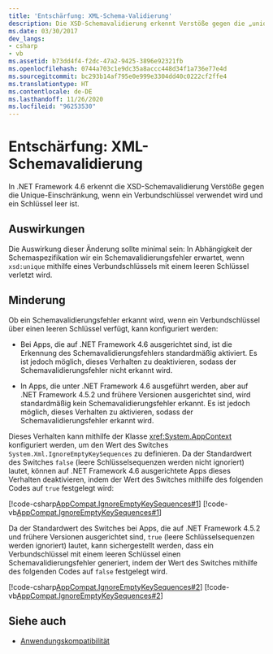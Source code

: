```yaml
---
title: 'Entschärfung: XML-Schema-Validierung'
description: Die XSD-Schemavalidierung erkennt Verstöße gegen die „unique“-Einschränkung, wenn ein Verbundschlüssel verwendet wird und ein Schlüssel in .NET Framework 4.6 leer ist.
ms.date: 03/30/2017
dev_langs:
- csharp
- vb
ms.assetid: b73dd4f4-f2dc-47a2-9425-3896e92321fb
ms.openlocfilehash: 0744a703c1e9dc35a8accc448d34f1a736e77e4d
ms.sourcegitcommit: bc293b14af795e0e999e3304dd40c0222cf2ffe4
ms.translationtype: HT
ms.contentlocale: de-DE
ms.lasthandoff: 11/26/2020
ms.locfileid: "96253530"
---
```

# <a name="mitigation-xml-schema-validation"></a>Entschärfung: XML-Schemavalidierung

In .NET Framework 4.6 erkennt die XSD-Schemavalidierung Verstöße gegen die Unique-Einschränkung, wenn ein Verbundschlüssel verwendet wird und ein Schlüssel leer ist.  
  
## <a name="impact"></a>Auswirkungen  

 Die Auswirkung dieser Änderung sollte minimal sein: In Abhängigkeit der Schemaspezifikation wir ein Schemavalidierungsfehler erwartet, wenn `xsd:unique` mithilfe eines Verbundschlüssels mit einem leeren Schlüssel verletzt wird.  
  
## <a name="mitigation"></a>Minderung  

 Ob ein Schemavalidierungsfehler erkannt wird, wenn ein Verbundschlüssel über einen leeren Schlüssel verfügt, kann konfiguriert werden:  
  
- Bei Apps, die auf .NET Framework 4.6 ausgerichtet sind, ist die Erkennung des Schemavalidierungsfehlers standardmäßig aktiviert. Es ist jedoch möglich, dieses Verhalten zu deaktivieren, sodass der Schemavalidierungsfehler nicht erkannt wird.  
  
- In Apps, die unter .NET Framework 4.6 ausgeführt werden, aber auf .NET Framework 4.5.2 und frühere Versionen ausgerichtet sind, wird standardmäßig kein Schemavalidierungsfehler erkannt. Es ist jedoch möglich, dieses Verhalten zu aktivieren, sodass der Schemavalidierungsfehler erkannt wird.  
  
 Dieses Verhalten kann mithilfe der Klasse <xref:System.AppContext> konfiguriert werden, um den Wert des Switches `System.Xml.IgnoreEmptyKeySequences` zu definieren. Da der Standardwert des Switches `false` (leere Schlüsselsequenzen werden nicht ignoriert) lautet, können auf .NET Framework 4.6 ausgerichtete Apps dieses Verhalten deaktivieren, indem der Wert des Switches mithilfe des folgenden Codes auf `true` festgelegt wird:  
  
 [!code-csharp[AppCompat.IgnoreEmptyKeySequences#1](../../../samples/snippets/csharp/VS_Snippets_CLR/appcompat.ignoreemptykeysequences/cs/program.cs#1)]
 [!code-vb[AppCompat.IgnoreEmptyKeySequences#1](../../../samples/snippets/visualbasic/VS_Snippets_CLR/appcompat.ignoreemptykeysequences/vb/module1.vb#1)]  
  
 Da der Standardwert des Switches bei Apps, die auf .NET Framework 4.5.2 und frühere Versionen ausgerichtet sind, `true` (leere Schlüsselsequenzen werden ignoriert) lautet, kann sichergestellt werden, dass ein Verbundschlüssel mit einem leeren Schlüssel einen Schemavalidierungsfehler generiert, indem der Wert des Switches mithilfe des folgenden Codes auf `false` festgelegt wird.  
  
 [!code-csharp[AppCompat.IgnoreEmptyKeySequences#2](../../../samples/snippets/csharp/VS_Snippets_CLR/appcompat.ignoreemptykeysequences/cs/program.cs#2)]
 [!code-vb[AppCompat.IgnoreEmptyKeySequences#2](../../../samples/snippets/visualbasic/VS_Snippets_CLR/appcompat.ignoreemptykeysequences/vb/module1.vb#2)]  
  
## <a name="see-also"></a>Siehe auch

- [Anwendungskompatibilität](application-compatibility.md)
